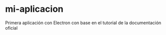 # mi-aplicacion

Primera aplicación con Electron con base en el tutorial de la documentación oficial
